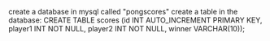 create a database in mysql called "pongscores"
create a table in the database:
CREATE TABLE scores (id INT AUTO_INCREMENT PRIMARY KEY, player1 INT NOT NULL, player2 INT NOT NULL, winner VARCHAR(10));

